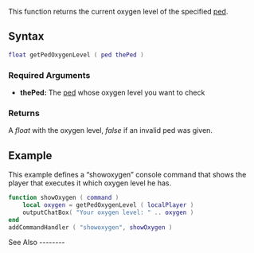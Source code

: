 This function returns the current oxygen level of the specified [ped](/ped.md "wikilink").

Syntax
------

``` lua
float getPedOxygenLevel ( ped thePed )
```

### Required Arguments

-   **thePed:** The [ped](/ped.md "wikilink") whose oxygen level you want to check

### Returns

A *float* with the oxygen level, *false* if an invalid ped was given.

Example
-------

<section name="Client" class="client" show="true">
This example defines a “showoxygen” console command that shows the player that executes it which oxygen level he has.

``` lua
function showOxygen ( command )
    local oxygen = getPedOxygenLevel ( localPlayer )
    outputChatBox( "Your oxygen level: " .. oxygen )
end
addCommandHandler ( "showoxygen", showOxygen )
```

</section>
See Also
--------
